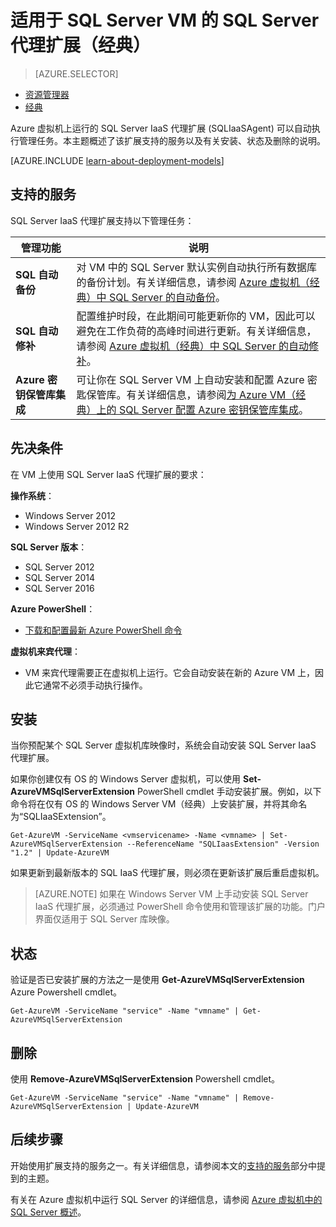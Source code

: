 <properties
	pageTitle="适用于 SQL Server VM 的 SQL Server 代理扩展（经典）| Azure"
	description="本主题介绍如何管理可以自动执行特定 SQL Server 管理任务的 SQL Server 代理扩展。这些任务包括自动备份、自动修补和 Azure 密钥保管库集成。本主题使用经典部署模式。"
	services="virtual-machines-windows"
	documentationCenter=""
	authors="rothja"
	manager="jhubbard"
	editor=""
	tags="azure-service-management"/>

<tags
	ms.service="virtual-machines-windows"
	ms.devlang="na"
	ms.topic="article"
	ms.tgt_pltfrm="vm-windows-sql-server"
	ms.workload="infrastructure-services"
	ms.date="09/26/2016"
	wacn.date="11/21/2016"
	ms.author="jroth"/>

# 适用于 SQL Server VM 的 SQL Server 代理扩展（经典）

> [AZURE.SELECTOR]
- [资源管理器](/documentation/articles/virtual-machines-windows-sql-server-agent-extension/)
- [经典](/documentation/articles/virtual-machines-windows-classic-sql-server-agent-extension/)

Azure 虚拟机上运行的 SQL Server IaaS 代理扩展 (SQLIaaSAgent) 可以自动执行管理任务。本主题概述了该扩展支持的服务以及有关安装、状态及删除的说明。

[AZURE.INCLUDE [learn-about-deployment-models](../../includes/learn-about-deployment-models-classic-include.md)]

## <a name="supported-services"></a> 支持的服务

SQL Server IaaS 代理扩展支持以下管理任务：

| 管理功能 | 说明 |
|---------------------|-------------------------------|
| **SQL 自动备份** | 对 VM 中的 SQL Server 默认实例自动执行所有数据库的备份计划。有关详细信息，请参阅 [Azure 虚拟机（经典）中 SQL Server 的自动备份](/documentation/articles/virtual-machines-windows-classic-sql-automated-backup/)。|
| **SQL 自动修补** | 配置维护时段，在此期间可能更新你的 VM，因此可以避免在工作负荷的高峰时间进行更新。有关详细信息，请参阅 [Azure 虚拟机（经典）中 SQL Server 的自动修补](/documentation/articles/virtual-machines-windows-classic-sql-automated-patching/)。|
| **Azure 密钥保管库集成** | 可让你在 SQL Server VM 上自动安装和配置 Azure 密匙保管库。有关详细信息，请参阅[为 Azure VM（经典）上的 SQL Server 配置 Azure 密钥保管库集成](/documentation/articles/virtual-machines-windows-classic-ps-sql-keyvault/)。|

## 先决条件

在 VM 上使用 SQL Server IaaS 代理扩展的要求：

**操作系统**：

- Windows Server 2012
- Windows Server 2012 R2

**SQL Server 版本**：

- SQL Server 2012
- SQL Server 2014
- SQL Server 2016

**Azure PowerShell**：

- [下载和配置最新 Azure PowerShell 命令](/documentation/articles/powershell-install-configure/)

**虚拟机来宾代理**：

- VM 来宾代理需要正在虚拟机上运行。它会自动安装在新的 Azure VM 上，因此它通常不必须手动执行操作。

## 安装

当你预配某个 SQL Server 虚拟机库映像时，系统会自动安装 SQL Server IaaS 代理扩展。

如果你创建仅有 OS 的 Windows Server 虚拟机，可以使用 **Set-AzureVMSqlServerExtension** PowerShell cmdlet 手动安装扩展。例如，以下命令将在仅有 OS 的 Windows Server VM（经典）上安装扩展，并将其命名为“SQLIaaSExtension”。

	Get-AzureVM -ServiceName <vmservicename> -Name <vmname> | Set-AzureVMSqlServerExtension --ReferenceName "SQLIaasExtension" -Version "1.2" | Update-AzureVM

如果更新到最新版本的 SQL IaaS 代理扩展，则必须在更新该扩展后重启虚拟机。

>[AZURE.NOTE] 如果在 Windows Server VM 上手动安装 SQL Server IaaS 代理扩展，必须通过 PowerShell 命令使用和管理该扩展的功能。门户界面仅适用于 SQL Server 库映像。

## 状态

验证是否已安装扩展的方法之一是使用 **Get-AzureVMSqlServerExtension** Azure Powershell cmdlet。

	Get-AzureVM -ServiceName "service" -Name "vmname" | Get-AzureVMSqlServerExtension

## 删除   

使用 **Remove-AzureVMSqlServerExtension** Powershell cmdlet。

	Get-AzureVM -ServiceName "service" -Name "vmname" | Remove-AzureVMSqlServerExtension | Update-AzureVM

## 后续步骤

开始使用扩展支持的服务之一。有关详细信息，请参阅本文的[支持的服务](#supported-services)部分中提到的主题。

有关在 Azure 虚拟机中运行 SQL Server 的详细信息，请参阅 [Azure 虚拟机中的 SQL Server 概述](/documentation/articles/virtual-machines-windows-sql-server-iaas-overview/)。

<!---HONumber=Mooncake_0808_2016-->